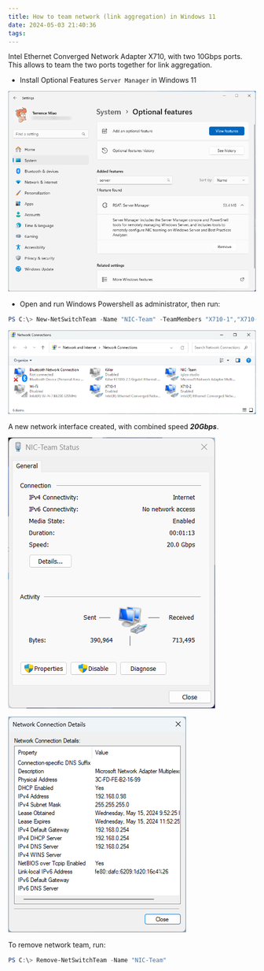 ```yaml
---
title: How to team network (link aggregation) in Windows 11
date: 2024-05-03 21:40:36
tags:
---
```


Intel Ethernet Converged Network Adapter X710, with two 10Gbps ports. This allows to team the two ports together for link aggregation.

- Install Optional Features `Server Manager` in Windows 11

![Server Manager](/img/Network%20Team%20-%20Server%20Manager.png "Server Manager")

- Open and run Windows Powershell as administrator, then run:

```powershell
PS C:\> New-NetSwitchTeam -Name "NIC-Team" -TeamMembers "X710-1","X710-2"
```

![Network Connections](/img/Network%20Team%20-%20Connections.png "Network Connections")

A new network interface created, with combined speed _**20Gbps**_.

![Network Status](/img/Network%20Team%20-%20Status.png "Network Status")

![Network Details](/img/Network%20Team%20-%20Details.png "Network Details")

To remove network team, run:

```powershell
PS C:\> Remove-NetSwitchTeam -Name "NIC-Team"
```